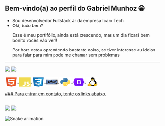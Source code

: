 ## Bem-vindo(a) ao perfil do Gabriel Munhoz 😁

<ul>
  <li>Sou desenvolvedor Fullstack Jr da empresa Icaro Tech </li>
  <li> Olá, tudo bem? </li>
  <p> Esse é meu portifólio, ainda está crescendo, mas um dia ficará bem bonito vocês vão ver!! </p>
  <p>Por hora estou aprendendo bastante coisa, se tiver interesse ou ideias para falar para mim pode me chamar sem problemas</p>
</ul>

<hr>

 <div>
   <a href="https://github.com/gmunhoz98">
   <img height="180em" src="https://github-readme-stats.vercel.app/api?username=gmunhoz98&show_icons=true&theme=midnight-purple&include_all_commits=true&count_private=true&border_color=midnight"/>
   <img height="180em" src="https://github-readme-stats.vercel.app/api/top-langs/?username=gmunhoz98&layout=compact&langs_count=6&theme=midnight-purple"/>
</div>

  
  <div style="display: inline_block"><br>
  <img align="center" alt="HTML" height="30" width="40" src="https://raw.githubusercontent.com/devicons/devicon/master/icons/html5/html5-original.svg">
  <img align="center" alt="Js" height="30" width="40" src="https://raw.githubusercontent.com/devicons/devicon/master/icons/javascript/javascript-plain.svg">
  <img align="center" alt="CSS" height="30" width="40" src="https://raw.githubusercontent.com/devicons/devicon/master/icons/css3/css3-original.svg">
  <img align="center" alt="php" height="30" width="40" src="https://raw.githubusercontent.com/devicons/devicon/master/icons/php/php-original.svg">
  <img align="center" alt="python" height="30" width="40" src="https://raw.githubusercontent.com/devicons/devicon/master/icons/python/python-original.svg">
  <img align="center" alt="sql" height="30" width="40" src="https://raw.githubusercontent.com/devicons/devicon/master/icons/bootstrap/bootstrap-original.svg">
  <img align="center" alt="linux" height="30" width="40" src="https://raw.githubusercontent.com/devicons/devicon/master/icons/linux/linux-original.svg">
</div>
  
  <p>### Para entrar em contato, tente os links abaixo.</p>
<br>
<div> 
  <a href = "mailto:gbljsmunhoz@gmail.com"><img src="https://img.shields.io/badge/-Gmail-%23333?style=for-the-badge&logo=gmail&logoColor=white" target="_blank"></a>
  <a href="https://www.linkedin.com/in/gabriel-munh%C3%B3z-b52b86158" target="_blank"><img src="https://img.shields.io/badge/-LinkedIn-%230077B5?style=for-the-badge&logo=linkedin&logoColor=white" target="_blank"></a> 

  ![Snake animation](https://github.com/devemdobro/devemdobro/blob/output/github-contribution-grid-snake.svg)

</div>
